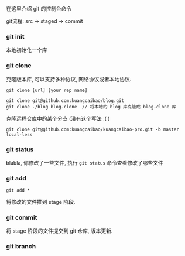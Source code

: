 在这里介绍 git 的控制台命令

git流程:  src -> staged -> commit

### git init

本地初始化一个库

### git clone

克隆版本库, 可以支持多种协议, 网络协议或者本地协议.

	git clone [url] [your rep name]

	git clone git@github.com:kuangcaibao/blog.git
	git clone ./blog blog-clone  // 将本地的 blog 库克隆成 blog-clone 库


克隆远程仓库中的某个分支  (没有这个写法  :( )

	git clone git@github.com:kuangcaibao/kuangcaibao-pro.git -b master local-less




### git status

blabla, 你修改了一些文件, 执行 `git status` 命令查看修改了哪些文件

### git add

	git add *

将修改的文件推到 stage 阶段.

### git commit

将 stage 阶段的文件提交到 git 仓库, 版本更新.

### git branch